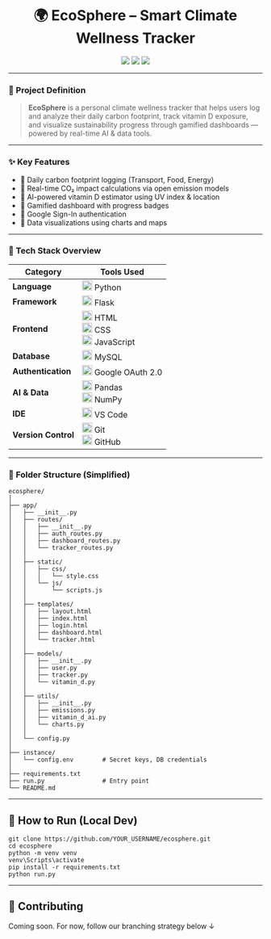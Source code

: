 <h1 align="center">🌍 EcoSphere – Smart Climate Wellness Tracker</h1>

<p align="center">
  <img src="https://img.shields.io/badge/Flask-Python-blue.svg?logo=flask" />
  <img src="https://img.shields.io/badge/MySQL-DB-4479A1?logo=mysql&logoColor=white" />
  <img src="https://img.shields.io/badge/Google%20OAuth-Authentication-F4B400?logo=google&logoColor=white" />
</p>

---

### 🧠 Project Definition

> **EcoSphere** is a personal climate wellness tracker that helps users log and analyze their daily carbon footprint, track vitamin D exposure, and visualize sustainability progress through gamified dashboards — powered by real-time AI & data tools.

---

### ✨ Key Features

- 🔸 Daily carbon footprint logging (Transport, Food, Energy)
- 🔸 Real-time CO₂ impact calculations via open emission models
- 🔸 AI-powered vitamin D estimator using UV index & location
- 🔸 Gamified dashboard with progress badges
- 🔸 Google Sign-In authentication
- 🔸 Data visualizations using charts and maps

---

### 🔧 Tech Stack Overview

| Category           | Tools Used                                                                 |
|--------------------|----------------------------------------------------------------------------|
| **Language**       | <img src="https://img.icons8.com/color/48/000000/python--v1.png" height="20"/> Python |
| **Framework**      | <img src="https://img.icons8.com/ios-filled/50/000000/flask.png" height="20"/> Flask |
| **Frontend**       | <img src="https://img.icons8.com/color/48/000000/html-5--v1.png" height="20"/> HTML<br><img src="https://img.icons8.com/color/48/000000/css3.png" height="20"/> CSS<br><img src="https://img.icons8.com/color/48/000000/javascript--v1.png" height="20"/> JavaScript |
| **Database**       | <img src="https://img.icons8.com/fluency/48/000000/mysql-logo.png" height="20"/> MySQL |
| **Authentication** | <img src="https://img.icons8.com/color/48/000000/google-logo.png" height="20"/> Google OAuth 2.0 |
| **AI & Data** | <img src="https://upload.wikimedia.org/wikipedia/commons/e/ed/Pandas_logo.svg" height="20"/> Pandas<br><img src="https://upload.wikimedia.org/wikipedia/commons/3/31/NumPy_logo_2020.svg" height="20"/> NumPy |
| **IDE**            | <img src="https://img.icons8.com/color/48/000000/visual-studio-code-2019.png" height="20"/> VS Code |
| **Version Control**| <img src="https://img.icons8.com/color/48/000000/git.png" height="20"/> Git<br><img src="https://img.icons8.com/ios-glyphs/30/github.png" height="20"/> GitHub |

---

### 📁 Folder Structure (Simplified)

```
ecosphere/
│
├── app/
│   ├── __init__.py
│   ├── routes/
│   │   ├── __init__.py
│   │   ├── auth_routes.py
│   │   ├── dashboard_routes.py
│   │   └── tracker_routes.py
│   │
│   ├── static/
│   │   ├── css/
│   │   │   └── style.css
│   │   └── js/
│   │       └── scripts.js
│   │
│   ├── templates/
│   │   ├── layout.html
│   │   ├── index.html
│   │   ├── login.html
│   │   ├── dashboard.html
│   │   └── tracker.html
│   │
│   ├── models/
│   │   ├── __init__.py
│   │   ├── user.py
│   │   ├── tracker.py
│   │   └── vitamin_d.py
│   │
│   ├── utils/
│   │   ├── __init__.py
│   │   ├── emissions.py
│   │   ├── vitamin_d_ai.py
│   │   └── charts.py
│   │
│   └── config.py
│
├── instance/
│   └── config.env        # Secret keys, DB credentials
│
├── requirements.txt
├── run.py                # Entry point
└── README.md

```

---

## 🚀 How to Run (Local Dev)

```
git clone https://github.com/YOUR_USERNAME/ecosphere.git
cd ecosphere
python -m venv venv
venv\Scripts\activate
pip install -r requirements.txt
python run.py
```

---

## 🤝 Contributing

Coming soon. For now, follow our branching strategy below ↓
